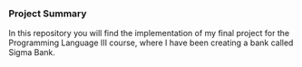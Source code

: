 ### Project Summary

In this repository you will find the implementation of my final project for the Programming Language III course, where I have been creating a bank called Sigma Bank.
